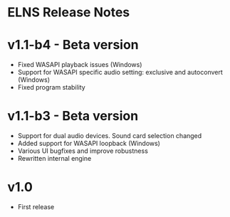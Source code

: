 # ELNS Release Notes

# v1.1-b4 - Beta version

* Fixed WASAPI playback issues (Windows)
* Support for WASAPI specific audio setting: exclusive and autoconvert (Windows)
* Fixed program stability


# v1.1-b3 - Beta version

* Support for dual audio devices. Sound card selection changed
* Added support for WASAPI loopback (Windows)
* Various UI bugfixes and improve robustness
* Rewritten internal engine


# v1.0

* First release
